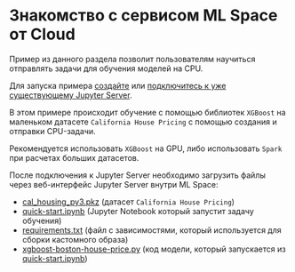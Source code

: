# Знакомство с сервисом ML Space от Cloud

Пример из данного раздела позволит пользователям научиться отправлять задачи для обучения моделей на CPU.

Для запуска примера [создайте](https://cloud.ru/ru/docs/aicloud/mlspace/concepts/guides/guides__jupyter/environments__environments__jupyter-server__create-new-jupyter-server.html) или [подключитесь к уже существующему Jupyter Server](https://cloud.ru/ru/docs/aicloud/mlspace/concepts/guides/guides__jupyter/environments__environments__jupyter-server__connect-to-exist.html).

В этом примере происходит обучение с помощью библиотек `XGBoost` на маленьком датасете `California House Pricing` с помощью создания и отправки CPU-задачи.

Рекомендуется использовать `XGBoost` на GPU, либо использовать `Spark` при расчетах больших датасетов.

После подключения к Jupyter Server необходимо загрузить файлы через веб-интерфейс Jupyter Server внутри ML Space:

 * [cal_housing_py3.pkz](cal_housing_py3.pkz) (датасет `California House Pricing`)
 * [quick-start.ipynb](quick-start.ipynb) (Jupyter Notebook который запустит задачу обучения)
 * [requirements.txt](requirements.txt) (файл с зависимостями, который используется для сборки кастомного образа)
 * [xgboost-boston-house-price.py](xgboost-boston-house-price.py) (код модели, который запускается из [quick-start.ipynb](quick-start.ipynb))


